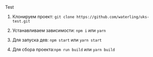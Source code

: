 Test

1. Клонируем проект: ```git clone https://github.com/waterling/uks-test.git```
  
2. Устанавливаем зависимости: `npm i` или `yarn`

3. Для запуска дев: `npm start` или `yarn start`

4. Для сбора проекта:`npm run build` или `yarn build`
